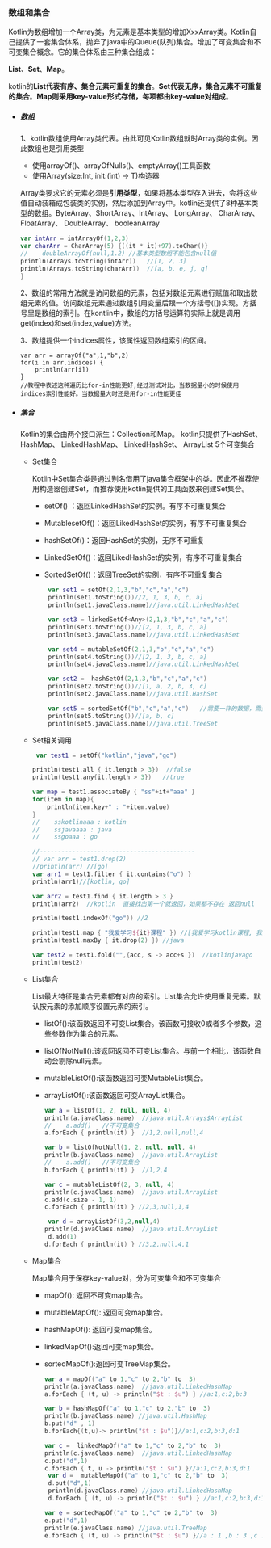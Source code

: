 ### 数组和集合

Kotlin为数组增加一个Array类，为元素是基本类型的增加XxxArray类。Kotlin自己提供了一套集合体系，抛弃了java中的Queue(队列)集合。增加了可变集合和不可变集合概念。它的集合体系由三种集合组成：

**List**、**Set**、**Map**。 

kotlin的**List代表有序、集合元素可重复的集合**。**Set代表无序，集合元素不可重复的集合**。**Map则采用key-value形式存储，每项都由key-value对组成**。



- ##### 数组   

  1、kotlin数组使用Array<T>类代表。由此可见Kotlin数组就时Array类的实例。因此数组也是引用类型

  - 使用arrayOf()、arrayOfNulls()、emptyArray()工具函数
  - 使用Array(size:Int, init:(int) -> T)构造器

  Array<T>类要求它的元素必须是**引用类型**，如果将基本类型存入进去，会将这些值自动装箱成包装类的实例，然后添加到Array<T>中。kotlin还提供了8种基本类型的数组。ByteArray、ShortArray、IntArray、 LongArray、 CharArray、 FloatArray、 DoubleArray、 booleanArray

  ```kotlin
  var intArr = intArrayOf(1,2,3)
  var charArr = CharArray(5) {((it * it)+97).toChar()}
  //    doubleArrayOf(null,1.2) //基本类型数组不能包含null值
  println(Arrays.toString(intArr))   //[1, 2, 3]
  println(Arrays.toString(charArr))  //[a, b, e, j, q]
  }
  ```

  2、数组的常用方法就是访问数组的元素，包括对数组元素进行赋值和取出数组元素的值。访问数组元素通过数组引用变量后跟一个方括号([])实现。方括号里是数组的索引。在kontlin中，数组的方括号运算符实际上就是调用get(index)和set(index,value)方法。

  3、数组提供一个indices属性，该属性返回数组索引的区间。

  ```ko
  var arr = arrayOf("a",1,"b",2)
  for(i in arr.indices) {
      println(arr[i])
  }
  //教程中表述这种遍历比for-in性能更好,经过测试对比，当数据量小的时候使用indices索引性能好。当数据量大时还是用for-in性能更佳
  
  ```

- ##### 集合

  Kotlin的集合由两个接口派生：Collection和Map。 kotlin只提供了HashSet、 HashMap、 LinkedHashMap、 LinkedHashSet、 ArrayList 5个可变集合

  - Set集合

    Kotlin中Set集合类是通过别名借用了java集合框架中的类。因此不推荐使用构造器创建Set，而推荐使用kotlin提供的工具函数来创建Set集合。

    - setOf() ：返回LinkedHashSet的实例。有序不可重复集合

    - MutablesetOf()：返回LikedHashSet的实例，有序不可重复集合

    - hashSetOf()：返回HashSet的实例，无序不可重复

    - LinkedSetOf()：返回LikedHashSet的实例，有序不可重复集合

    - SortedSetOf()：返回TreeSet的实例，有序不可重复集合

      ```kotlin
       var set1 = setOf(2,1,3,"b","c","a","c")
       println(set1.toString())//2, 1, 3, b, c, a]
       println(set1.javaClass.name)//java.util.LinkedHashSet
      
       var set3 = linkedSetOf<Any>(2,1,3,"b","c","a","c")    	 
       println(set3.toString())//[2, 1, 3, b, c, a]
       println(set3.javaClass.name)//java.util.LinkedHashSet
      
       var set4 = mutableSetOf(2,1,3,"b","c","a","c")
       println(set4.toString())//[2, 1, 3, b, c, a]
       println(set4.javaClass.name)//java.util.LinkedHashSet
      
       var set2 =  hashSetOf(2,1,3,"b","c","a","c")
       println(set2.toString())//[1, a, 2, b, 3, c]
       println(set2.javaClass.name)//java.util.HashSet
      
       var set5 = sortedSetOf("b","c","a","c")   //需要一样的数据，需要排序
       println(set5.toString())//[a, b, c]
       println(set5.javaClass.name)//java.util.TreeSet
      
      ```

  - Set相关调用

    ```kotlin
     var test1 = setOf("kotlin","java","go")
    
    println(test1.all { it.length > 3})  //false
    println(test1.any{it.length > 3})   //true
    
    var map = test1.associateBy { "ss"+it+"aaa" }
    for(item in map){
        println(item.key+" : "+item.value)
    }
    //    sskotlinaaa : kotlin
    //    ssjavaaaa : java
    //    ssgoaaa : go
    
    //-------------------------------------------
    // var arr = test1.drop(2)
    //println(arr) //[go]
    var arr1 = test1.filter { it.contains("o") }
    println(arr1)//[kotlin, go]
    
    var arr2 = test1.find { it.length > 3 }
    println(arr2)  //kotlin  直接找出第一个就返回，如果都不存在 返回null
    
    println(test1.indexOf("go")) //2
    
    println(test1.map { "我爱学习${it}课程" }) //[我爱学习kotlin课程, 我爱学习java课程, 我爱学习go课程]
    println(test1.maxBy { it.drop(2) }) //java
    
    var test2 = test1.fold("",{acc, s -> acc+s })  //kotlinjavago
    println(test2)
    ```

  - List集合

    List最大特征是集合元素都有对应的索引。List集合允许使用重复元素。默认按元素的添加顺序设置元素的索引。

    - listOf():该函数返回不可变List集合。该函数可接收0或者多个参数，这些参数作为集合的元素。

    - listOfNotNull():该返回返回不可变List集合。与前一个相比，该函数自动会剔除null元素。

    - mutableListOf():该函数返回可变MutableList集合。

    - arrayListOf():该函数返回可变ArrayList集合。

      ```kotlin
      var a = listOf(1, 2, null, null, 4)
      println(a.javaClass.name)  //java.util.Arrays$ArrayList
      //    a.add()   //不可变集合
      a.forEach { println(it) }  //1,2,null,null,4
      
      var b = listOfNotNull(1, 2, null, null, 4)
      println(b.javaClass.name)  //java.util.ArrayList
      //    a.add()   //不可变集合
      b.forEach { println(it) }  //1,2,4
      
      var c = mutableListOf(2, 3, null, 4)
      println(c.javaClass.name)  //java.util.ArrayList
      c.add(c.size - 1, 1)
      c.forEach { println(it) } //2,3,null,1,4
      
       var d = arrayListOf(3,2,null,4)
      println(d.javaClass.name)  //java.util.ArrayList
       d.add(1)
      d.forEach { println(it) } //3,2,null,4,1
      ```

  - Map集合

    Map集合用于保存key-value对，分为可变集合和不可变集合

    - mapOf(): 返回不可变map集合。

    - mutableMapOf(): 返回可变map集合。

    - hashMapOf(): 返回可变map集合。

    - linkedMapOf():返回可变map集合。

    - sortedMapOf():返回可变TreeMap集合。

      ```kotlin
      var a = mapOf("a" to 1,"c" to 2,"b" to  3)
      println(a.javaClass.name)  //java.util.LinkedHashMap
      a.forEach { (t, u) -> println("$t : $u") } //a:1,c:2,b:3
      
      var b = hashMapOf("a" to 1,"c" to 2,"b" to  3)
      println(b.javaClass.name) //java.util.HashMap
      b.put("d" , 1)
      b.forEach{(t,u)-> println("$t : $u")}//a:1,c:2,b:3,d:1
      
      var c =  linkedMapOf("a" to 1,"c" to 2,"b" to  3)
      println(c.javaClass.name)  //java.util.LinkedHashMap
      c.put("d",1)
      c.forEach { t, u -> println("$t : $u") }//a:1,c:2,b:3,d:1
       var d =  mutableMapOf("a" to 1,"c" to 2,"b" to  3)
       d.put("d",1)
       println(d.javaClass.name) //java.util.LinkedHashMap
       d.forEach { (t, u) -> println("$t : $u") } //a:1,c:2,b:3,d:1
      
      var e = sortedMapOf("a" to 1,"c" to 2,"b" to  3)
      e.put("d",1)
      println(e.javaClass.name) //java.util.TreeMap 
      e.forEach { (t, u) -> println("$t : $u") }//a : 1 ,b : 3 ,c : 2 ,d : 1
      ```

      
